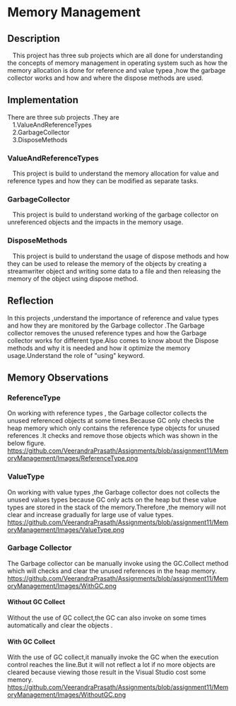 # Memory Management
## Description
  &nbsp;&nbsp;   This project has three sub projects which are all done for understanding the concepts of memory management in operating system such as how the memory allocation is done for reference and value typea ,how the garbage collector works and how and where the dispose methods are used.
## Implementation
   There are three sub projects .They are<br>
   &nbsp;&nbsp;  1.ValueAndReferenceTypes<br>
     &nbsp;&nbsp;  2.GarbageCollector<br>
   &nbsp;&nbsp;    3.DisposeMethods
### ValueAndReferenceTypes
 &nbsp;&nbsp;    This project is build to understand the memory allocation for value and reference types and how they can be modified as separate tasks.

### GarbageCollector
  &nbsp;&nbsp;   This project is build to understand working of the garbage collector on unreferenced objects and the impacts in the memory usage.
### DisposeMethods
  &nbsp;&nbsp;   This project is build to understand the usage of dispose methods and how they can be used to release the memory of the objects by creating a streamwriter object and writing some data to a file and then releasing the memory of the object using dispose method.
## Reflection
In this projects ,understand the importance of reference and value types and how they are monitored by the Garbage collector .The Garbage collector removes the unused reference types and how the Garbage collector works for different type.Also comes to know about the Dispose methods and why it is needed and how it optimize the memory usage.Understand the role of "using" keyword.
## Memory Observations
### ReferenceType
On working with reference types , the Garbage collector collects the unused referenced objects at some times.Because GC only checks the heap memory which only contains the reference type objects for unused references .It checks and remove those objects which was shown in the below figure.<br>
https://github.com/VeerandraPrasath/Assignments/blob/assignment11/MemoryManagement/Images/ReferenceType.png
### ValueType
On working with value types ,the Garbage collector does not collects the unused values types because GC only acts on the heap but these value types are stored in the stack of the memory.Therefore ,the memory will not clear and increase gradually for large use of value types.<br>
https://github.com/VeerandraPrasath/Assignments/blob/assignment11/MemoryManagement/Images/ValueType.png
### Garbage Collector 
The Garbage collector can be manually invoke using the GC.Collect method which will checks and clear the unused references in the heap memory.<br>
https://github.com/VeerandraPrasath/Assignments/blob/assignment11/MemoryManagement/Images/WithGC.png
#### Without GC Collect
Without the use of GC collect,the GC can also invoke on some times automatically and clear the objects .<br>

#### With GC Collect
With the use of GC collect,it manually invoke the GC when the execution control reaches the line.But it will not reflect a lot if no more objects are cleared because viewing those result in the Visual Studio cost some memory.<br>
https://github.com/VeerandraPrasath/Assignments/blob/assignment11/MemoryManagement/Images/WithoutGC.png
